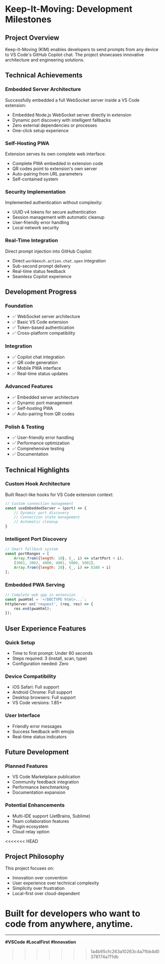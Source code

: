 # Keep-It-Moving: Development Milestones

## Project Overview
Keep-It-Moving (KIM) enables developers to send prompts from any device to VS Code's GitHub Copilot chat. The project showcases innovative architecture and engineering solutions.

## Technical Achievements

### Embedded Server Architecture
Successfully embedded a full WebSocket server inside a VS Code extension:
- Embedded Node.js WebSocket server directly in extension
- Dynamic port discovery with intelligent fallbacks
- Zero external dependencies or processes
- One-click setup experience

### Self-Hosting PWA
Extension serves its own complete web interface:
- Complete PWA embedded in extension code
- QR codes point to extension's own server
- Auto-pairing from URL parameters
- Self-contained system

### Security Implementation
Implemented authentication without complexity:
- UUID v4 tokens for secure authentication
- Session management with automatic cleanup
- User-friendly error handling
- Local network security

### Real-Time Integration
Direct prompt injection into GitHub Copilot:
- Direct `workbench.action.chat.open` integration
- Sub-second prompt delivery
- Real-time status feedback
- Seamless Copilot experience

## Development Progress

### Foundation
- ✅ WebSocket server architecture
- ✅ Basic VS Code extension
- ✅ Token-based authentication
- ✅ Cross-platform compatibility

### Integration
- ✅ Copilot chat integration
- ✅ QR code generation
- ✅ Mobile PWA interface
- ✅ Real-time status updates

### Advanced Features
- ✅ Embedded server architecture
- ✅ Dynamic port management
- ✅ Self-hosting PWA
- ✅ Auto-pairing from QR codes

### Polish & Testing
- ✅ User-friendly error handling
- ✅ Performance optimization
- ✅ Comprehensive testing
- ✅ Documentation

## Technical Highlights

### Custom Hook Architecture
Built React-like hooks for VS Code extension context:
```javascript
// Custom connection management
const useEmbeddedServer = (port) => {
    // Dynamic port discovery
    // Connection state management
    // Automatic cleanup
}
```

### Intelligent Port Discovery
```javascript
// Smart fallback system
const portRanges = [
    Array.from({length: 10}, (_, i) => startPort + i),
    [3001, 3002, 4000, 4001, 5000, 5001],
    Array.from({length: 20}, (_, i) => 8100 + i)
];
```

### Embedded PWA Serving
```javascript
// Complete web app in extension
const pwaHtml = `<!DOCTYPE html>...`;
httpServer.on('request', (req, res) => {
    res.end(pwaHtml);
});
```

## User Experience Features

### Quick Setup
- Time to first prompt: Under 60 seconds
- Steps required: 3 (install, scan, type)
- Configuration needed: Zero

### Device Compatibility
- iOS Safari: Full support
- Android Chrome: Full support  
- Desktop browsers: Full support
- VS Code versions: 1.85+

### User Interface
- Friendly error messages
- Success feedback with emojis
- Real-time status indicators

## Future Development

### Planned Features
- VS Code Marketplace publication
- Community feedback integration
- Performance benchmarking
- Documentation expansion

### Potential Enhancements
- Multi-IDE support (JetBrains, Sublime)
- Team collaboration features
- Plugin ecosystem
- Cloud relay option

<<<<<<< HEAD
## Project Philosophy

This project focuses on:
- Innovation over convention
- User experience over technical complexity
- Simplicity over frustration
- Local-first over cloud-dependent

Built for developers who want to code from anywhere, anytime.
=======
---

**#VSCode** **#LocalFirst** **#Innovation**
>>>>>>> 1a4b95cfc263a10263c4a7fbb4d0378174a7f1db
